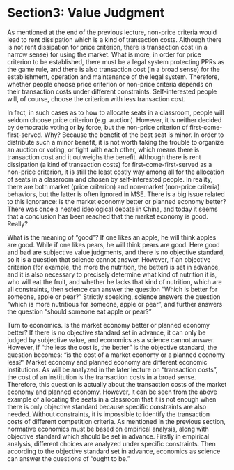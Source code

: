 # Section3: Value Judgment

As mentioned at the end of the previous lecture, non-price criteria would lead to rent dissipation which is a kind of transaction costs. Although there is not rent dissipation for price criterion, there is transaction cost (in a narrow sense) for using the market. What is more, in order for price criterion to be established, there must be a legal system protecting PPRs as the game rule, and there is also transaction cost (in a broad sense) for the establishment, operation and maintenance of the legal system. Therefore, whether people choose price criterion or non-price criteria depends on their transaction costs under different constraints. Self-interested people will, of course, choose the criterion with less transaction cost.

In fact, in such cases as to how to allocate seats in a classroom, people will seldom choose price criterion (e.g. auction). However, it is neither decided by democratic voting or by force, but the non-price criterion of first-come-first-served. Why? Because the benefit of the best seat is minor. In order to distribute such a minor benefit, it is not worth taking the trouble to organize an auction or voting, or fight with each other, which means there is transaction cost and it outweighs the benefit. Although there is rent dissipation (a kind of transaction costs) for first-come-first-served as a non-price criterion, it is still the least costly way among all for the allocation of seats in a classroom and chosen by self-interested people.
In reality, there are both market (price criterion) and non-market (non-price criteria) behaviors, but the latter is often ignored in MSE. There is a big issue related to this ignorance: is the market economy better or planned economy better? There was once a heated ideological debate in China, and today it seems that a conclusion has been reached that the market economy is good. Really?

What is the meaning of “good”? If one likes an apple, he will think apples are good. While if one likes pears, he will think pears are good. Here good and bad are subjective value judgments, and there is no objective standard, so it is a question that science cannot answer. However, if an objective criterion (for example, the more the nutrition, the better) is set in advance, and it is also necessary to precisely determine what kind of nutrition it is, who will eat the fruit, and whether he lacks that kind of nutrition, which are all constraints, then science can answer the question “Which is better for someone, apple or pear?” Strictly speaking, science answers the question “which is more nutritious for someone, apple or pear”, and further answers the question “should someone eat apple or pear?”

Turn to economics. Is the market economy better or planned economy better? If there is no objective standard set in advance, it can only be judged by subjective value, and economics as a science cannot answer. However, if “the less the cost is, the better” is the objective standard, the question becomes: “is the cost of a market economy or a planned economy less?” Market economy and planned economy are different economic institutions. As will be analyzed in the later lecture on “transaction costs”, the cost of an institution is the transaction costs in a broad sense. Therefore, this question is actually about the transaction costs of the market economy and planned economy. However, it can be seen from the above example of allocating the seats in a classroom that it is not enough when there is only objective standard because specific constraints are also needed. Without constraints, it is impossible to identify the transaction costs of different competition criteria.
As mentioned in the previous section, normative economics must be based on empirical analysis, along with objective standard which should be set in advance. Firstly in empirical analysis, different choices are analyzed under specific constraints. Then according to the objective standard set in advance, economics as science can answer the questions of “ought to be.”
